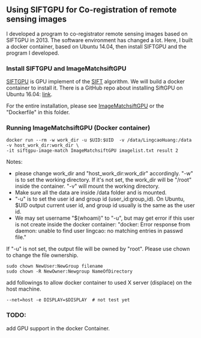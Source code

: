 ## Using SIFTGPU for Co-registration of remote sensing images

I developed a program to co-registrator remote sensing images based on SIFTGPU in 2013. 
The software environment has changed a lot. 
Here, I built a docker container, based on Ubuntu 14.04, then install SIFTGPU and the program 
I developed. 



### Install SIFTGPU and ImageMatchsiftGPU
[SIFTGPU](https://github.com/pitzer/SiftGPU) is GPU implement of the [SIFT](https://link.springer.com/article/10.1023/B:VISI.0000029664.99615.94) 
algorithm.
We will build a docker container to install it. There is a GitHub repo about installing SiftGPU on Ubuntu 16.04: [link](https://github.com/wangq95/SiftGPU_Linux). 

For the entire installation, please see [ImageMatchsiftGPU](https://github.com/yghlc/ImageMatchsiftGPU) or
the "Dockerfile" in this folder.


### Running ImageMatchsiftGPU (Docker container)

```commandline
docker run --rm -w work_dir -u $UID:$UID  -v /data/LingcaoHuang:/data -v host_work_dir:work_dir \
-it siftgpu-image-match ImageMatchsiftGPU imagelist.txt result 2
```
Notes: 
* please change work_dir and "host_work_dir:work_dir" accordingly. 
"-w" is to set the working directory. If it's not set, the work_dir will be "/root" inside the container. "-v" will mount the working directory. 
* Make sure all the data are inside /data folder and is mounted. 
* "-u" is to set the user id and group id (user_id:group_id). On Ubuntu, $UID output current user id, and group id usually is the same as the user id. 
* We may set username "$(whoami)" to "-u", but may get error if this user is not create inside the docker container: "docker: Error response from daemon: unable to find user lingcao: no matching entries in passwd file." 

If "-u" is not set, the output file will be owned by "root". Please use chown to change the file ownership. 
```commandline
sudo chown NewUser:NewGroup filename
sudo chown -R NewOwner:Newgroup NameOfDirectory
```

add followings to allow docker container to used X server (displace) on the host machine. 
```commandline
--net=host -e DISPLAY=$DISPLAY  # not test yet
```


### TODO:
add GPU support in the docker Container.


    
    

